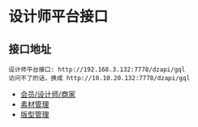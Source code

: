 # 设计师平台接口

## 接口地址

```angular2html
设计师平台接口: http://192.168.3.132:7778/dzapi/gql
访问不了的话，换成 http://10.10.20.132:7778/dzapi/gql

```

* [会员/设计师/商家](dz_api/mrm.md)
* [素材管理](dz_api/irm.md)
* [版型管理](dz_api/drm_model.md)
